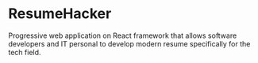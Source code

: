 # ResumeHacker
 Progressive web application on React framework that allows software developers and IT personal to develop modern resume specifically for the tech field.
